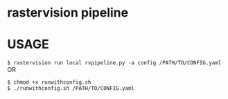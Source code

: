 # rastervision pipeline

# USAGE
`$ rastervision run local rvpipeline.py -a config /PATH/TO/CONFIG.yaml`
OR
```
$ chmod +x runwithconfig.sh
$ ./runwithconfig.sh /PATH/TO/CONFIG.yaml
```